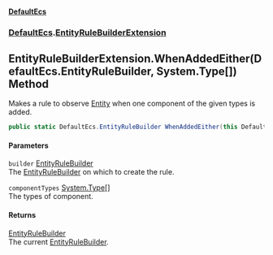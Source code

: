#### [DefaultEcs](./index.md 'index')
### [DefaultEcs](./DefaultEcs.md 'DefaultEcs').[EntityRuleBuilderExtension](./DefaultEcs-EntityRuleBuilderExtension.md 'DefaultEcs.EntityRuleBuilderExtension')
## EntityRuleBuilderExtension.WhenAddedEither(DefaultEcs.EntityRuleBuilder, System.Type[]) Method
Makes a rule to observe [Entity](./DefaultEcs-Entity.md 'DefaultEcs.Entity') when one component of the given types is added.  
```csharp
public static DefaultEcs.EntityRuleBuilder WhenAddedEither(this DefaultEcs.EntityRuleBuilder builder, params System.Type[] componentTypes);
```
#### Parameters
<a name='DefaultEcs-EntityRuleBuilderExtension-WhenAddedEither(DefaultEcs-EntityRuleBuilder_System-Type--)-builder'></a>
`builder` [EntityRuleBuilder](./DefaultEcs-EntityRuleBuilder.md 'DefaultEcs.EntityRuleBuilder')  
The [EntityRuleBuilder](./DefaultEcs-EntityRuleBuilder.md 'DefaultEcs.EntityRuleBuilder') on which to create the rule.  
  
<a name='DefaultEcs-EntityRuleBuilderExtension-WhenAddedEither(DefaultEcs-EntityRuleBuilder_System-Type--)-componentTypes'></a>
`componentTypes` [System.Type](https://docs.microsoft.com/en-us/dotnet/api/System.Type 'System.Type')[[]](https://docs.microsoft.com/en-us/dotnet/api/System.Array 'System.Array')  
The types of component.  
  
#### Returns
[EntityRuleBuilder](./DefaultEcs-EntityRuleBuilder.md 'DefaultEcs.EntityRuleBuilder')  
The current [EntityRuleBuilder](./DefaultEcs-EntityRuleBuilder.md 'DefaultEcs.EntityRuleBuilder').  
